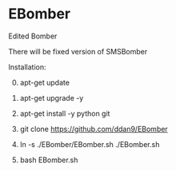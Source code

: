 # EBomber

Edited Bomber

There will be fixed version of SMSBomber

Installation:

0. apt-get update 

1. apt-get upgrade -y

2. apt-get install -y python git

3. git clone https://github.com/ddan9/EBomber

4. ln -s ./EBomber/EBomber.sh ./EBomber.sh

5. bash EBomber.sh

